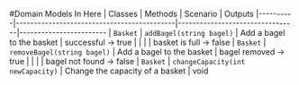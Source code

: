 #Domain Models In Here
| Classes  | Methods                                    | Scenario                        | Outputs
|----------|--------------------------------------------|---------------------------------|------------------------
| `Basket` | `addBagel(string bagel)`                   | Add a bagel to the basket       | successful -> true
|          |                                            |                                 | basket is full -> false
| `Basket` | `removeBagel(string bagel)`                | Add a bagel to the basket       | bagel removed -> true
|          |                                            |                                 | bagel not found -> false
| `Basket` | `changeCapacity(int newCapacity)`          | Change the capacity of a basket | void